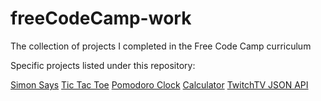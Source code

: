 # freeCodeCamp-work
The collection of projects I completed in the Free Code Camp curriculum

Specific projects listed under this repository:

[Simon Says](http://fcc.jimmyvanveen.com/projects/simon.html)
[Tic Tac Toe](http://fcc.jimmyvanveen.com/projects/tic-tac-toe.html)
[Pomodoro Clock](http://fcc.jimmyvanveen.com/projects/pomodoro.html)
[Calculator](http://fcc.jimmyvanveen.com/projects/calculator.html)
[TwitchTV JSON API](http://fcc.jimmyvanveen.com/projects/twitch-streamers.html)
